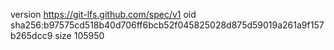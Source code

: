 version https://git-lfs.github.com/spec/v1
oid sha256:b97575cd518b40d706ff6bcb52f045825028d875d59019a261a9f157b265dcc9
size 105950
